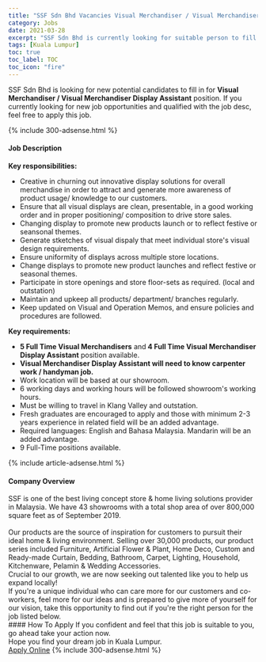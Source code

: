 ```yaml
---
title: "SSF Sdn Bhd Vacancies Visual Merchandiser / Visual Merchandiser Display Assistant" 
category: Jobs 
date: 2021-03-28 
excerpt: "SSF Sdn Bhd is currently looking for suitable person to fill in the Visual Merchandiser / Visual Merchandiser Display Assistant which based in Kuala Lumpur" 
tags: [Kuala Lumpur] 
toc: true 
toc_label: TOC 
toc_icon: "fire" 
--- 
```


<p>SSF Sdn Bhd is looking for new potential candidates to fill in for <b>Visual Merchandiser / Visual Merchandiser Display Assistant</b> position. If you currently looking for new job opportunities and qualified with the job desc, feel free to apply this job.
</p>{% include 300-adsense.html %} 
<div><div><h4>Job Description</h4></div><div><div><span><div><div><strong>Key responsibilities:</strong></div><ul><li>Creative in churning out innovative display solutions for overall merchandise in order to attract and generate more awareness of product usage/ knowledge to our customers.</li><li>Ensure that all visual displays are clean, presentable, in a good working order and in proper positioning/ composition to drive store sales.</li><li>Changing display to promote new products launch or to reflect festive or seansonal themes.&#160;</li><li>Generate stketches of visual dispaly that meet individual store's visual design requirements.&#160;</li><li>Ensure uniformity of displays across multiple store locations.</li><li>Change displays to promote new product launches and reflect festive or seasonal themes.</li><li>Participate in store openings and store floor-sets as required. (local and outstation)</li><li>Maintain and upkeep all products/ department/ branches regularly.</li><li>Keep updated on Visual and Operation Memos, and ensure policies and procedures are followed.</li></ul><div><strong>Key requirements:</strong></div><ul><li><strong>5 Full Time Visual Merchandisers</strong> and<strong> 4 Full Time Visual Merchandiser Display Assistant</strong> position available.</li><li><strong>Visual Merchandiser Display Assistant will need to know carpenter work / handyman job.</strong></li><li>Work location will be based at our showroom.</li><li>6 working days and working hours will be followed showroom's working hours.</li><li>Must be willing to travel in Klang Valley and outstation.</li><li>Fresh graduates are encouraged to apply and those with minimum 2-3 years experience in related field will be an added advantage.</li><li>Required languages: English and Bahasa Malaysia. Mandarin will be an added advantage.</li><li>9 Full-Time positions available.</li></ul></div></span></div></div></div> 
{% include article-adsense.html %} 
<div><div><h4>Company Overview</h4></div><div><div><span><div><div>
	SSF is one of the best living concept store &amp; home living solutions provider in Malaysia. We have 43 showrooms with a total shop area of over 800,000 square feet as of September 2019.</div>
<div>
<br>
	Our products are the source of inspiration for customers to pursuit their ideal home &amp; living environment. Selling over 30,000 products, our product series included Furniture, Artificial Flower &amp; Plant, Home Deco, Custom and Ready-made Curtain, Bedding, Bathroom, Carpet, Lighting, Household, Kitchenware, Pelamin &amp; Wedding Accessories.</div>
<div>
	Crucial to our growth, we are now seeking out talented like you to help us expand locally!</div>
<div>
	If you're a unique individual who can care more for our customers and co-workers, feel more for our ideas and is prepared to give more of yourself for our vision, take this opportunity to find out if you're the right person for the job listed below.</div></div></span></div></div></div> 
#### How To Apply 
If you confident and feel that this job is suitable to you, go ahead take your action now. <br/> 
Hope you find your dream job in Kuala Lumpur. <br/> 
<a href="https://www.jobstreet.com.my/en/job/visual-merchandiser-visual-merchandiser-display-assistant-4517245?jobId=jobstreet-my-job-4517245&" class="btn btn--info" target="_blank" rel="nofollow noopenner">Apply Online</a> 
{% include 300-adsense.html %} 